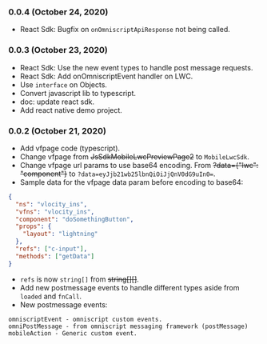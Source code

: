 ### 0.0.4 (October 24, 2020)

- React Sdk: Bugfix on `onOmniscriptApiResponse` not being called.

### 0.0.3 (October 23, 2020)

- React Sdk: Use the new event types to handle post message requests.
- React Sdk: Add onOmniscriptEvent handler on LWC.
- Use `interface` on Objects.
- Convert javascript lib to typescript.
- doc: update react sdk.
- Add react native demo project.

### 0.0.2 (October 21, 2020)

- Add vfpage code (typescript).
- Change vfpage from ~~JsSdkMobileLwcPreviewPage2~~ to `MobileLwcSdk`.
- Change vfpage url params to use base64 encoding. From ~~?data={"lwc": "component"}~~ to `?data=eyJjb21wb25lbnQiOiJjQnV0dG9uIn0=`.
- Sample data for the vfpage data param before encoding to base64:

```json
{
  "ns": "vlocity_ins",
  "vfns": "vlocity_ins",
  "component": "doSomethingButton",
  "props": {
    "layout": "lightning"
  },
  "refs": ["c-input"],
  "methods": ["getData"]
}
```

- `refs` is now `string[]` from ~~string[][]~~.
- Add new postmessage events to handle different types aside from `loaded` and `fnCall`.
- New postmessage events:

```
omniscriptEvent - omniscript custom events.
omniPostMessage - from omniscript messaging framework (postMessage)
mobileAction - Generic custom event.
```
